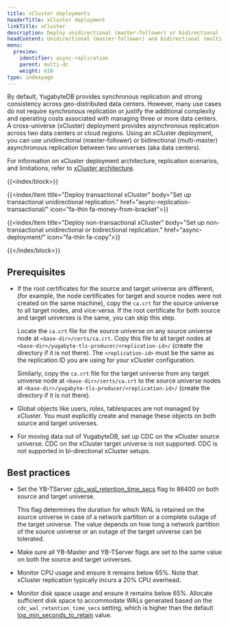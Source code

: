 ```yaml
---
title: xCluster deployments
headerTitle: xCluster deployment
linkTitle: xCluster
description: Deploy unidirectional (master-follower) or bidirectional (multi-master) asynchronous replication between two universes
headContent: Unidirectional (master-follower) and bidirectional (multi-master) replication
menu:
  preview:
    identifier: async-replication
    parent: multi-dc
    weight: 610
type: indexpage
---
```

By default, YugabyteDB provides synchronous replication and strong consistency across geo-distributed data centers. However, many use cases do not require synchronous replication or justify the additional complexity and operating costs associated with managing three or more data centers. A cross-universe (xCluster) deployment provides asynchronous replication across two data centers or cloud regions. Using an xCluster deployment, you can use unidirectional (master-follower) or bidirectional (multi-master) asynchronous replication between two universes (aka data centers).

For information on xCluster deployment architecture, replication scenarios, and limitations, refer to [xCluster architecture](../../../architecture/docdb-replication/async-replication/).

{{<index/block>}}

  {{<index/item
    title="Deploy transactional xCluster"
    body="Set up transactional unidirectional replication."
    href="async-replication-transactional/"
    icon="fa-thin fa-money-from-bracket">}}

  {{<index/item
    title="Deploy non-transactional xCluster"
    body="Set up non-transactional unidirectional or bidirectional replication."
    href="async-deployment/"
    icon="fa-thin fa-copy">}}

{{</index/block>}}

## Prerequisites

- If the root certificates for the source and target universe are different, (for example, the node certificates for target and source nodes were not created on the same machine), copy the `ca.crt` for the source universe to all target nodes, and vice-versa. If the root certificate for both source and target universes is the same, you can skip this step.

    Locate the `ca.crt` file for the source universe on any source universe node at `<base-dir>/certs/ca.crt`. Copy this file to all target nodes at `<base-dir>/yugabyte-tls-producer/<replication-id>/` (create the directory if it is not there). The `<replication-id>` must be the same as the replication ID you are using for your xCluster configuration.

    Similarly, copy the `ca.crt` file for the target universe from any target universe node at `<base-dir>/certs/ca.crt` to the source universe nodes at `<base-dir>/yugabyte-tls-producer/<replication-id>/` (create the directory if it is not there).

- Global objects like users, roles, tablespaces are not managed by xCluster. You must explicitly create and manage these objects on both source and target universes.

- For moving data out of YugabyteDB, set up CDC on the xCluster source universe. CDC on the xCluster target universe is not supported. CDC is not supported in bi-directional xCluster setups.

## Best practices

- Set the YB-TServer [cdc_wal_retention_time_secs](../../../reference/configuration/all-flags-yb-tserver/#cdc-wal-retention-time-secs) flag to 86400 on both source and target universe.

    This flag determines the duration for which WAL is retained on the source universe in case of a network partition or a complete outage of the target universe. The value depends on how long a network partition of the source universe or an outage of the target universe can be tolerated.

- Make sure all YB-Master and YB-TServer flags are set to the same value on both the source and target universes.

- Monitor CPU usage and ensure it remains below 65%. Note that xCluster replication typically incurs a 20% CPU overhead.

- Monitor disk space usage and ensure it remains below 65%. Allocate sufficient disk space to accommodate WALs generated based on the `cdc_wal_retention_time_secs` setting, which is higher than the default [log_min_seconds_to_retain](../../../reference/configuration/yb-tserver/#log-min-seconds-to-retain) value.
